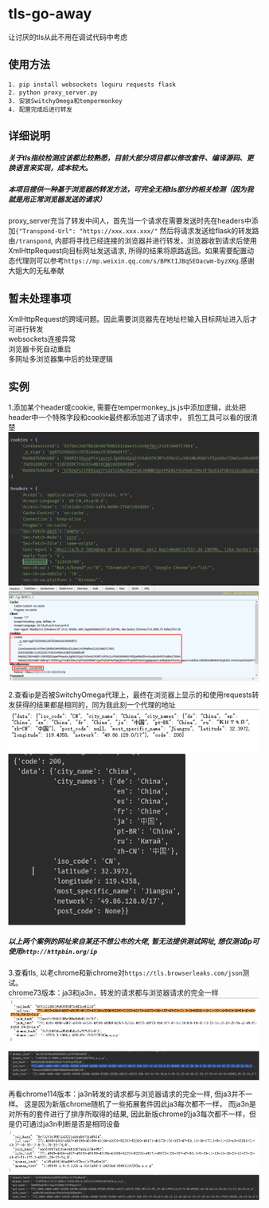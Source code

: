 # tls-go-away
让讨厌的tls从此不用在调试代码中考虑

## 使用方法

````
1. pip install websockets loguru requests flask
2. python proxy_server.py
3. 安装SwitchyOmega和tempermonkey
4. 配置完成后进行转发
````

## 详细说明

##### 关于tls指纹检测应该都比较熟悉，目前大部分项目都以修改套件、编译源码、更换语言来实现，成本较大。
##### 本项目提供一种基于浏览器的转发方法，可完全无视tls部分的相关检测（因为我就是用正常浏览器发送的请求）

proxy_server充当了转发中间人，首先当一个请求在需要发送时先在headers中添加`{"Transpond-Url": "https://xxx.xxx.xxx/"`
然后将请求发送给flask的转发路由`/transpond`, 内部将寻找已经连接的浏览器并进行转发，浏览器收到请求后使用XmlHttpRequest向目标网址发送请求,
所得的结果将原路返回。如果需要配置动态代理则可以参考`https://mp.weixin.qq.com/s/BPKtIJBqSEOacwm-byzXKg`.感谢大姐大的无私奉献

## 暂未处理事项

XmlHttpRequest的跨域问题。因此需要浏览器先在地址栏输入目标网址进入后才可进行转发<br>
websockets连接异常<br>
浏览器卡死自动重启<br>
多网址多浏览器集中后的处理逻辑<br>


## 实例

1.添加某个header或cookie, 需要在tempermonkey_js.js中添加逻辑，此处把header中一个特殊字段和cookie最终都添加进了请求中，
抓包工具可以看的很清楚
![image](IMG/g.png)<br>
![image](IMG/f.png)


2.查看ip是否被SwitchyOmega代理上，最终在浏览器上显示的和使用requests转发获得的结果都是相同的，同为我此刻一个代理的地址<br>
![image](IMG/q.png)<br>
![image](IMG/w.png)

##### 以上两个案例的网址来自某还不想公布的大佬, 暂无法提供测试网址, 想仅测试ip可使用`http://httpbin.org/ip`


3.查看tls, 以老chrome和新chrome对`https://tls.browserleaks.com/json`测试。<br>
chrome73版本：ja3和ja3n，转发的请求都与浏览器请求的完全一样
![image](IMG/t.png)<br>
![image](IMG/y.png)<br>

再看chrome114版本：ja3n转发的请求都与浏览器请求的完全一样, 但ja3并不一样。
这是因为新版chrome随机了一些拓展套件因此ja3每次都不一样，
而ja3n是对所有的套件进行了排序所取得的结果, 因此新版chrome的ja3每次都不一样，但是仍可通过ja3n判断是否是相同设备<br>
![image](IMG/z.png)<br>
![image](IMG/x.png)<br>

